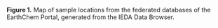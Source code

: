 **Figure 1.** Map of sample locations from the federated databases of the EarthChem Portal, generated from the IEDA Data Browser.